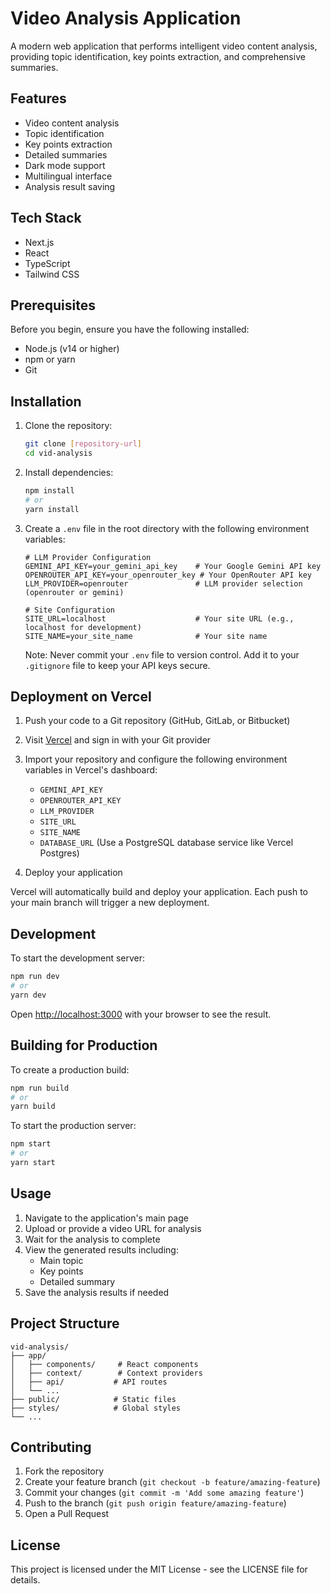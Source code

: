 # Video Analysis Application

A modern web application that performs intelligent video content analysis, providing topic identification, key points extraction, and comprehensive summaries.

## Features

- Video content analysis
- Topic identification
- Key points extraction
- Detailed summaries
- Dark mode support
- Multilingual interface
- Analysis result saving

## Tech Stack

- Next.js
- React
- TypeScript
- Tailwind CSS

## Prerequisites

Before you begin, ensure you have the following installed:

- Node.js (v14 or higher)
- npm or yarn
- Git

## Installation

1. Clone the repository:
   ```bash
   git clone [repository-url]
   cd vid-analysis
   ```

2. Install dependencies:
   ```bash
   npm install
   # or
   yarn install
   ```

3. Create a `.env` file in the root directory with the following environment variables:
   ```env
   # LLM Provider Configuration
   GEMINI_API_KEY=your_gemini_api_key    # Your Google Gemini API key
   OPENROUTER_API_KEY=your_openrouter_key # Your OpenRouter API key
   LLM_PROVIDER=openrouter               # LLM provider selection (openrouter or gemini)

   # Site Configuration
   SITE_URL=localhost                    # Your site URL (e.g., localhost for development)
   SITE_NAME=your_site_name              # Your site name
   ```

   Note: Never commit your `.env` file to version control. Add it to your `.gitignore` file to keep your API keys secure.

## Deployment on Vercel

1. Push your code to a Git repository (GitHub, GitLab, or Bitbucket)

2. Visit [Vercel](https://vercel.com) and sign in with your Git provider

3. Import your repository and configure the following environment variables in Vercel's dashboard:
   - `GEMINI_API_KEY`
   - `OPENROUTER_API_KEY`
   - `LLM_PROVIDER`
   - `SITE_URL`
   - `SITE_NAME`
   - `DATABASE_URL` (Use a PostgreSQL database service like Vercel Postgres)

4. Deploy your application

Vercel will automatically build and deploy your application. Each push to your main branch will trigger a new deployment.

## Development

To start the development server:

```bash
npm run dev
# or
yarn dev
```

Open [http://localhost:3000](http://localhost:3000) with your browser to see the result.

## Building for Production

To create a production build:

```bash
npm run build
# or
yarn build
```

To start the production server:

```bash
npm start
# or
yarn start
```

## Usage

1. Navigate to the application's main page
2. Upload or provide a video URL for analysis
3. Wait for the analysis to complete
4. View the generated results including:
   - Main topic
   - Key points
   - Detailed summary
5. Save the analysis results if needed

## Project Structure

```
vid-analysis/
├── app/
│   ├── components/     # React components
│   ├── context/        # Context providers
│   ├── api/           # API routes
│   └── ...
├── public/            # Static files
├── styles/            # Global styles
└── ...
```

## Contributing

1. Fork the repository
2. Create your feature branch (`git checkout -b feature/amazing-feature`)
3. Commit your changes (`git commit -m 'Add some amazing feature'`)
4. Push to the branch (`git push origin feature/amazing-feature`)
5. Open a Pull Request

## License

This project is licensed under the MIT License - see the LICENSE file for details.
